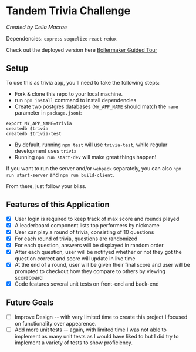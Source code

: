 # Tandem Trivia Challenge

_Created by Celia Macrae_

Dependencies:
`express`
`sequelize`
`react`
`redux`

Check out the deployed version here
[Boilermaker Guided Tour][boilermaker-yt]

[boilermaker-yt]: https://www.youtube.com/playlist?list=PLx0iOsdUOUmn7D5XL4mRUftn8hvAJGs8H

## Setup

To use this as trivia app, you'll need to take the following steps:

* Fork & clone this repo to your local machine.
* run `npm install` command to install dependencies
* Create two postgres databases (`MY_APP_NAME` should match the `name`
  parameter in `package.json`):

```
export MY_APP_NAME=trivia
createdb $trivia
createdb $trivia-test
```

* By default, running `npm test` will use `trivia-test`, while
  regular development uses `trivia`
* Running `npm run start-dev` will make great things happen!

If you want to run the server and/or `webpack` separately, you can also
`npm run start-server` and `npm run build-client`.

From there, just follow your bliss.

## Features of this Application

* [x] User login is required to keep track of max score and rounds played
* [x] A leaderboard component lists top performers by nickname
* [x] User can play a round of trivia, consisting of 10 questions
* [x] For each round of trivia, questions are randomized
* [x] For each question, answers will be displayed in random order
* [x] After each question, user will be notifyed whether or not they got the question correct and score will update in live time
* [x] At the end of a round, user will be given their final score and user will be prompted to checkout how they compare to others by viewing scoreboard
* [x] Code features several unit tests on front-end and back-end

## Future Goals

* [ ] Improve Design -- with very limited time to create this project I focused on functionality over appearence.
* [ ] Add more unit tests -- again, with limited time I was not able to implement as many unit tests as I would have liked to but I did try to implement a variety of tests to show proficiency.

